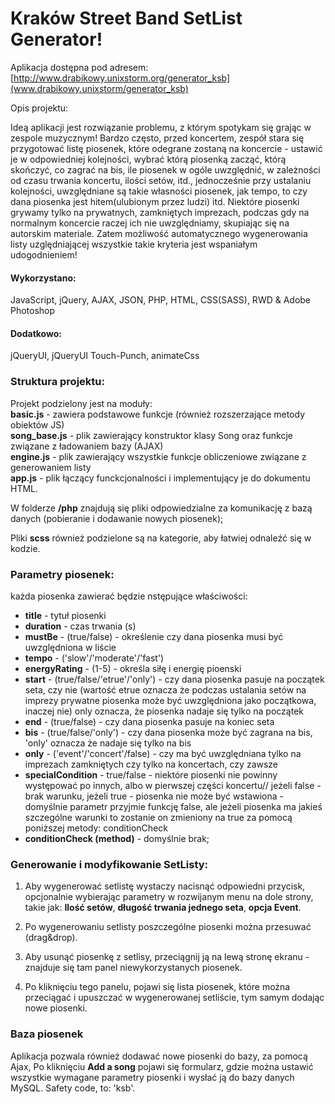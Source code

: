 # Kraków Street Band SetList Generator! #
Aplikacja dostępna pod adresem:
[http://www.drabikowy.unixstorm.org/generator_ksb](www.drabikowy.unixstorm/generator_ksb) <br>

Opis projektu:<br>

Ideą aplikacji jest rozwiązanie problemu, z którym spotykam się grając w zespole muzycznym! Bardzo często, przed koncertem, zespół stara się przygotować listę piosenek, które odegrane zostaną na koncercie - ustawić je w odpowiedniej kolejności, wybrać którą piosenką zacząć, którą skończyć, co zagrać na bis, ile piosenek w ogóle uwzględnić, w zależności od czasu trwania koncertu, ilości setów, itd., jednocześnie przy ustalaniu kolejności, uwzględniane są takie własności piosenek, jak tempo, to czy dana piosenka jest hitem(ulubionym przez ludzi) itd. Niektóre piosenki grywamy tylko na prywatnych, zamkniętych imprezach, podczas gdy na normalnym koncercie raczej ich nie uwzględniamy, skupiając się na autorskim materiale.
Zatem możliwość automatycznego wygenerowania listy uzględniającej wszystkie takie kryteria jest wspaniałym udogodnieniem!

#### Wykorzystano:
JavaScript, jQuery, AJAX, JSON, PHP, HTML, CSS(SASS), RWD & Adobe Photoshop

#### Dodatkowo:
jQueryUI, jQueryUI Touch-Punch, animateCss

### Struktura projektu:
Projekt podzielony jest na moduły: <br>
**basic.js** - zawiera podstawowe funkcje (również rozszerzające metody obiektów JS)<br>
**song_base.js** - plik zawierający konstruktor klasy Song oraz funkcje związane z ładowaniem bazy (AJAX)<br>
**engine.js** - plik zawierający wszystkie funkcje obliczeniowe związane z generowaniem listy<br>
**app.js** - plik łączący funckcjonalności i implementujący je do dokumentu HTML.

W folderze **/php** znajdują się pliki odpowiedzialne za komunikację z bazą danych (pobieranie i dodawanie nowych piosenek);

Pliki **scss** również podzielone są na kategorie, aby łatwiej odnaleźć się w kodzie.

### Parametry piosenek:
każda piosenka zawierać będzie nstępujące właściwości:

*  **title** - tytuł piosenki
* **duration** - czas trwania (s)
* **mustBe** - (true/false) - określenie czy dana piosenka musi być uwzględniona w liście
* **tempo** - ('slow'/'moderate'/'fast')
* **energyRating** - (1-5) - określa siłę i energię pioenski
* **start** - (true/false/'etrue'/'only') - czy dana piosenka pasuje na początek seta, czy nie (wartość etrue oznacza że podczas ustalania setów na imprezy prywatne piosenka może być uwzględniona jako początkowa, inaczej nie) only oznacza, że piosenka nadaje się tylko na początek
* **end** - (true/false) - czy dana piosenka pasuje na koniec seta
* **bis** - (true/false/'only') - czy dana piosenka może być zagrana na bis, 'only' oznacza że nadaje się tylko na bis
* **only** - ('event'/'concert'/false)  - czy ma być uwzględniana tylko na imprezach zamkniętych czy tylko na koncertach, czy zawsze
* **specialCondition** - true/false - niektóre piosenki nie powinny występować po innych, albo w pierwszej części koncertu// jeżeli false - brak warunku, jeżeli true - piosenka nie może być wstawiona - domyślnie parametr przyjmie funkcję false, ale jeżeli piosenka ma jakieś szczególne warunki to zostanie on zmieniony na true za pomocą poniższej metody: conditionCheck
* **conditionCheck (method)** - domyślnie brak;

### Generowanie i modyfikowanie SetListy:

1. Aby wygenerować setlistę wystaczy nacisnąć odpowiedni przycisk, opcjonalnie wybierając parametry w rozwijanym menu na dole strony, takie jak:  **Ilość setów**, **długość trwania jednego seta**, **opcja Event**.

2. Po wygenerowaniu setlisty poszczególne piosenki można przesuwać (drag&drop).
3. Aby usunąć piosenkę z setlisy, przeciągnij ją na lewą stronę ekranu - znajduje się tam panel niewykorzystanych piosenek.

4. Po kliknięciu tego panelu, pojawi się lista piosenek, które można przeciągać i upuszczać w wygenerowanej setliście, tym samym dodając nowe piosenki.


### Baza piosenek
Aplikacja pozwala również dodawać nowe piosenki do bazy, za pomocą Ajax,
Po kliknięciu **Add a song** pojawi się formularz, gdzie można ustawić wszystkie wymagane parametry piosenki i wysłać ją do bazy danych MySQL.
Safety code, to: 'ksb'.
